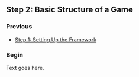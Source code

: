 ## Step 2: Basic Structure of a Game

### Previous

* [Step 1: Setting Up the Framework](../README.md)

### Begin

Text goes here.

